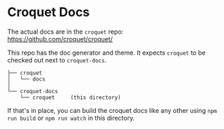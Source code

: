 # Croquet Docs

The actual docs are in the `croquet` repo: https://github.com/croquet/croquet/

This repo has the doc generator and theme. It expects `croquet` to be checked out next to `croquet-docs`.


    ├── croquet
    │   └── docs
    │
    └── croquet-docs
        └── croquet     (this directory)

If that's in place, you can build the croquet docs like any other using `npm run build` or `npm run watch` in this directory.